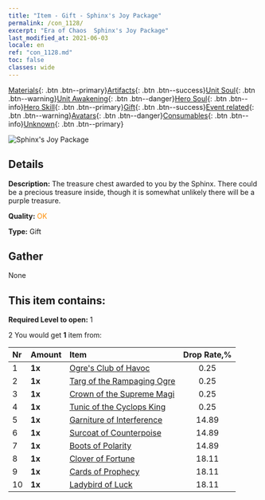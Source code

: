 ```yaml
---
title: "Item - Gift - Sphinx's Joy Package"
permalink: /con_1128/
excerpt: "Era of Chaos  Sphinx's Joy Package"
last_modified_at: 2021-06-03
locale: en
ref: "con_1128.md"
toc: false
classes: wide
---
```

 [Materials](/Items/){: .btn .btn--primary}[Artifacts](/Items/Artifacts/){: .btn .btn--success}[Unit Soul](/Items/UnitSoul/){: .btn .btn--warning}[Unit Awakening](/Items/UnitAwakening/){: .btn .btn--danger}[Hero Soul](/Items/HeroSoul/){: .btn .btn--info}[Hero Skill](/Items/HeroSkill/){: .btn .btn--primary}[Gift](/Items/Gift/){: .btn .btn--success}[Event related](/Items/Events/){: .btn .btn--warning}[Avatars](/Items/Avatars/){: .btn .btn--danger}[Consumables](/Items/Consumables/){: .btn .btn--info}[Unknown](/Items/Unknown/){: .btn .btn--primary}

 ![Sphinx's Joy Package](/images/t/i_907003.png)

## Details
 **Description:** The treasure chest awarded to you by the Sphinx. There could be a precious treasure inside, though it is somewhat unlikely there will be a purple treasure. 

 **Quality:** <span style="color: #FF8C00">OK</span>

 **Type:** Gift

## Gather

  None

## This item contains:

 **Required Level to open:** 1

 2 You would get **1** item  from:

  | Nr | Amount |     Item    | Drop Rate,% |
  |:---|:-------|:------------|:---------:|
  | 1 |  **1x** | [Ogre's Club of Havoc](/Items/art_125/) | 0.25 | 
  | 2 |  **1x** | [Targ of the Rampaging Ogre](/Items/art_126/) | 0.25 | 
  | 3 |  **1x** | [Crown of the Supreme Magi](/Items/art_127/) | 0.25 | 
  | 4 |  **1x** | [Tunic of the Cyclops King](/Items/art_128/) | 0.25 | 
  | 5 |  **1x** | [Garniture of Interference](/Items/art_118/) | 14.89 | 
  | 6 |  **1x** | [Surcoat of Counterpoise](/Items/art_119/) | 14.89 | 
  | 7 |  **1x** | [Boots of Polarity](/Items/art_120/) | 14.89 | 
  | 8 |  **1x** | [Clover of Fortune](/Items/art_109/) | 18.11 | 
  | 9 |  **1x** | [Cards of Prophecy](/Items/art_110/) | 18.11 | 
  | 10 |  **1x** | [Ladybird of Luck](/Items/art_111/) | 18.11 | 
